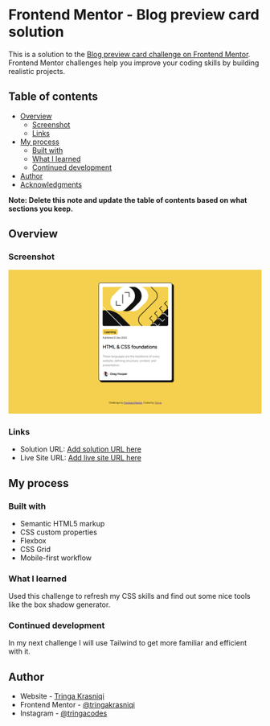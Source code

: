 # Frontend Mentor - Blog preview card solution

This is a solution to the [Blog preview card challenge on Frontend Mentor](https://www.frontendmentor.io/challenges/blog-preview-card-ckPaj01IcS). Frontend Mentor challenges help you improve your coding skills by building realistic projects. 

## Table of contents

- [Overview](#overview)
  - [Screenshot](#screenshot)
  - [Links](#links)
- [My process](#my-process)
  - [Built with](#built-with)
  - [What I learned](#what-i-learned)
  - [Continued development](#continued-development)
- [Author](#author)
- [Acknowledgments](#acknowledgments)

**Note: Delete this note and update the table of contents based on what sections you keep.**

## Overview


### Screenshot

![Final version of this challenge](./assets/images/CardChallenge.PNG)


### Links

- Solution URL: [Add solution URL here](https://your-solution-url.com)
- Live Site URL: [Add live site URL here](https://your-live-site-url.com)

## My process

### Built with

- Semantic HTML5 markup
- CSS custom properties
- Flexbox
- CSS Grid
- Mobile-first workflow

### What I learned

Used this challenge to refresh my CSS skills and find out some nice tools like the box shadow generator. 

### Continued development

In my next challenge I will use Tailwind to get more familiar and efficient with it.


## Author

- Website - [Tringa Krasniqi](https://www.tringakrasniqi.com)
- Frontend Mentor - [@tringakrasniqi](https://www.frontendmentor.io/profile/tringakrasniqi)
- Instagram - [@tringacodes](https://www.instagram.com/tringacodes)


